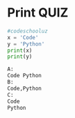 # Print QUIZ

```python
#codeschooluz
x = 'Code'
y = 'Python'
print(x)
print(y)

A:
Code Python 
B:
Code,Python
C:
Code
Python
```